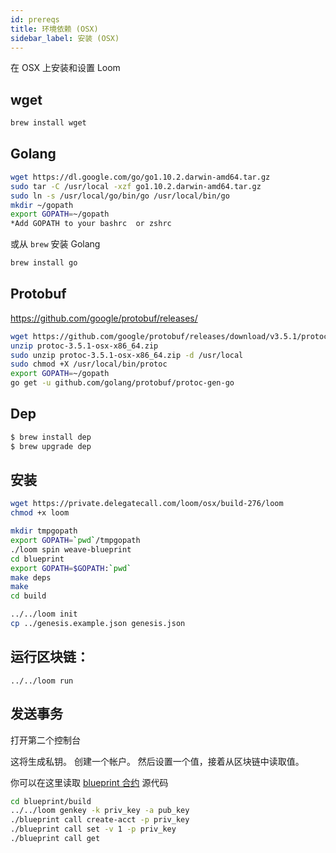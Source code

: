 ```yaml
---
id: prereqs
title: 环境依赖 (OSX)
sidebar_label: 安装 (OSX)
---
```

在 OSX 上安装和设置 Loom

## wget

```bash
brew install wget
```

## Golang

```bash
wget https://dl.google.com/go/go1.10.2.darwin-amd64.tar.gz
sudo tar -C /usr/local -xzf go1.10.2.darwin-amd64.tar.gz
sudo ln -s /usr/local/go/bin/go /usr/local/bin/go
mkdir ~/gopath
export GOPATH=~/gopath
*Add GOPATH to your bashrc  or zshrc
```

或从 `brew` 安装 Golang

```bash
brew install go
```

## Protobuf

https://github.com/google/protobuf/releases/

```bash
wget https://github.com/google/protobuf/releases/download/v3.5.1/protoc-3.5.1-osx-x86_64.zip
unzip protoc-3.5.1-osx-x86_64.zip
sudo unzip protoc-3.5.1-osx-x86_64.zip -d /usr/local
sudo chmod +X /usr/local/bin/protoc
export GOPATH=~/gopath
go get -u github.com/golang/protobuf/protoc-gen-go
```

## Dep

```bash
$ brew install dep
$ brew upgrade dep
```

## 安装

```bash
wget https://private.delegatecall.com/loom/osx/build-276/loom
chmod +x loom

mkdir tmpgopath
export GOPATH=`pwd`/tmpgopath
./loom spin weave-blueprint
cd blueprint
export GOPATH=$GOPATH:`pwd`
make deps
make
cd build

../../loom init
cp ../genesis.example.json genesis.json
```

## 运行区块链：

    ../../loom run
    

## 发送事务

打开第二个控制台   
  
这将生成私钥。 创建一个帐户。 然后设置一个值，接着从区块链中读取值。

你可以在这里读取 [blueprint 合约](https://github.com/loomnetwork/weave-blueprint) 源代码

```bash
cd blueprint/build
../../loom genkey -k priv_key -a pub_key
./blueprint call create-acct -p priv_key
./blueprint call set -v 1 -p priv_key
./blueprint call get
```